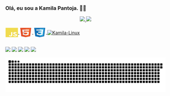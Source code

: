### Olá, eu sou a Kamila Pantoja. 👋😄
<div align="center">
  <a href="https://github.com/kamilapantoja">
  <img height="180em" src="https://github-readme-stats.vercel.app/api?username=kamilapantoja&show_icons=true&theme=midnight-purple&include_all_commits=true&count_private=true"/>
  <img height="180em" src="https://github-readme-stats.vercel.app/api/top-langs/?username=kamilapantoja&layout=compact&langs_count=7&theme=midnight-purple"/>
</div>
  <div style="display: inline_block"><br>
  <img align="center" alt="Kamila-Js" height="30" width="40" src="https://raw.githubusercontent.com/devicons/devicon/master/icons/javascript/javascript-plain.svg">
  <img align="center" alt="Kamila-HTML" height="30" width="40" src="https://raw.githubusercontent.com/devicons/devicon/master/icons/html5/html5-original.svg">
  <img align="center" alt="Kamila-CSS" height="30" width="40" src="https://raw.githubusercontent.com/devicons/devicon/master/icons/css3/css3-original.svg">
  <img align="center" alt="Kamila-Linux" height="30" width="40" src="https://cdn.jsdelivr.net/gh/devicons/devicon/icons/linux/linux-original.svg">
</div>
  
##
  
<div>
 
  <a href="https://instagram.com/kamilaspantoja" target="_blank"><img src="https://img.shields.io/badge/-Instagram-%23E4405F?style=for-the-badge&logo=instagram&logoColor=white" target="_blank"></a>
  <a href = "mailto:kms.pantoja@gmail.com"><img src="https://img.shields.io/badge/-Gmail-%23333?style=for-the-badge&logo=gmail&logoColor=white" target="_blank"></a>
  <a href="https://www.linkedin.com/in/kamilapantoja" target="_blank"><img src="https://img.shields.io/badge/-LinkedIn-%230077B5?style=for-the-badge&logo=linkedin&logoColor=white" target="_blank"></a>
  <a href="https://t.me/kamilapantoja" target="_blank"><img src="https://img.shields.io/badge/Telegram-2CA5E0?style=for-the-badge&logo=telegram&logoColor=white" target="_blank"></a>
  <a href="https://twitter.com/EuKamilaPantoja" target="_blank"><img src="https://img.shields.io/badge/Twitter-1DA1F2?style=for-the-badge&logo=twitter&logoColor=white" target="_blank"></a>
  
  ![Snake animation](https://github.com/kamilapantoja/kamilapantoja/blob/output/github-contribution-grid-snake.svg)
  
</div>
